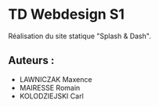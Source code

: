 # TD Webdesign S1
Réalisation du site statique "Splash &amp; Dash".

## Auteurs :
- LAWNICZAK Maxence
- MAIRESSE Romain
- KOLODZIEJSKI Carl
